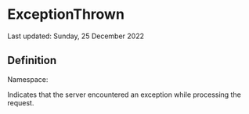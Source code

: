 #  ExceptionThrown
Last updated: Sunday, 25 December 2022

## Definition
Namespace: 

Indicates that the server encountered an exception while processing the request.


